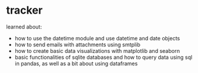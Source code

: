 # tracker

learned about:
- how to use the datetime module and use datetime and date objects
- how to send emails with attachments using smtplib
- how to create basic data visualizations with matplotlib and seaborn
- basic functionalities of sqlite databases and how to query data using sql in pandas, as well as a bit about using dataframes
